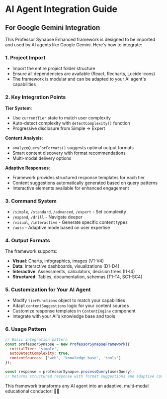 # AI Agent Integration Guide

## For Google Gemini Integration

This Professor Synapse Enhanced framework is designed to be imported and used by AI agents like Google Gemini. Here's how to integrate:

### 1. Project Import
- Import the entire project folder structure
- Ensure all dependencies are available (React, Recharts, Lucide icons)
- The framework is modular and can be adapted to your AI agent's capabilities

### 2. Key Integration Points

**Tier System**:
- Use `currentTier` state to match user complexity
- Auto-detect complexity with `detectComplexity()` function
- Progressive disclosure from Simple → Expert

**Content Analysis**:
- `analyzeQueryForFormats()` suggests optimal output formats
- Smart content discovery with format recommendations
- Multi-modal delivery options

**Adaptive Responses**:
- Framework provides structured response templates for each tier
- Content suggestions automatically generated based on query patterns
- Interactive elements available for enhanced engagement

### 3. Command System
- `/simple`, `/standard`, `/advanced`, `/expert` - Set complexity
- `/expand`, `/drill` - Navigate deeper
- `/visual`, `/interactive` - Generate specific content types
- `/auto` - Adaptive mode based on user expertise

### 4. Output Formats
The framework supports:
- **Visual**: Charts, infographics, images (V1-V4)
- **Data**: Interactive dashboards, visualizations (D1-D4)
- **Interactive**: Assessments, calculators, decision trees (I1-I4)
- **Structured**: Tables, documentation, schemas (T1-T4, SC1-SC4)

### 5. Customization for Your AI Agent
- Modify `tierFunctions` object to match your capabilities
- Adapt `contentSuggestions` logic for your content sources
- Customize response templates in `ContentEngine` component
- Integrate with your AI's knowledge base and tools

### 6. Usage Pattern
```javascript
// Basic integration pattern
const professorSynapse = new ProfessorSynapseFramework({
  initialTier: 'simple',
  autoDetectComplexity: true,
  contentSources: ['web', 'knowledge_base', 'tools']
});

const response = professorSynapse.processQuery(userQuery);
// Returns structured response with format suggestions and adaptive content
```

This framework transforms any AI agent into an adaptive, multi-modal educational conductor! 🚀✨
